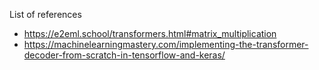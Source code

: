 List of references

- https://e2eml.school/transformers.html#matrix_multiplication
- https://machinelearningmastery.com/implementing-the-transformer-decoder-from-scratch-in-tensorflow-and-keras/
